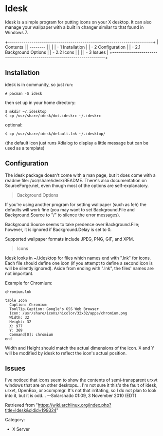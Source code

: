 Idesk
=====

Idesk is a simple program for putting icons on your X desktop. It can
also manage your wallpaper with a built in changer similar to that found
in Windows 7.

+--------------------------------------------------------------------------+
| Contents                                                                 |
| --------                                                                 |
|                                                                          |
| -   1 Installation                                                       |
| -   2 Configuration                                                      |
|     -   2.1 Background Options                                           |
|     -   2.2 Icons                                                        |
|                                                                          |
| -   3 Issues                                                             |
+--------------------------------------------------------------------------+

Installation
------------

idesk is in community, so just run:

    # pacman -S idesk

then set up in your home directory:

    $ mkdir ~/.idesktop
    $ cp /usr/share/idesk/dot.ideskrc ~/.ideskrc

optional:

    $ cp /usr/share/idesk/default.lnk ~/.idesktop/

(the default icon just runs Xdialog to display a little message but can
be used as a template)

Configuration
-------------

The idesk package doesn't come with a man page, but it does come with a
readme file: /usr/share/idesk/README. There's also documentation on
SourceForge.net, even though most of the options are self-explanatory.

> Background Options

If you're using another program for setting wallpaper (such as feh) the
defaults will work fine (you may want to set Background.File and
Background.Source to "/" to silence the error messages).

Background.Source seems to take predence over Background.File; however,
it is ignored if Background.Delay is set to 0.

Supported wallpaper formats include JPEG, PNG, GIF, and XPM.

> Icons

Idesk looks in ~/.idesktop for files which names end with ".lnk" for
icons. Each file should define one icon (if you attempt to define a
second icon is will be silently ignored). Aside from ending with ".lnk",
the files' names are not important.

Example for Chromium:

    chromium.lnk

    table Icon
      Caption: Chromium
      ToolTip.Caption: Google's OSS Web Browser
      Icon: /usr/share/icons/hicolor/32x32/apps/chromium.png
      Width: 32
      Height: 32
      X: 977
      Y: 369
      Command[0]: chromium
    end

Width and Height should match the actual dimensions of the icon. X and Y
will be modified by idesk to reflect the icon's actual position.

Issues
------

I've noticed that icons seem to show the contents of semi-transparent
urxvt windows that are on other desktops... I'm not sure it this's the
fault of idesk, urxvt, OpenBox, or xcompmgr. It's not that irritating,
so I do not plan to look into it, but it is odd... --Solarshado 01:09, 3
November 2010 (EDT)

Retrieved from
"https://wiki.archlinux.org/index.php?title=Idesk&oldid=199324"

Category:

-   X Server
